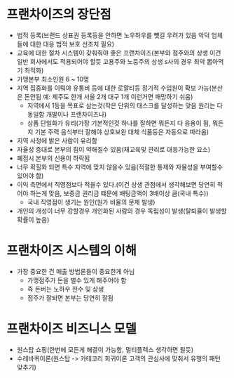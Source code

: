 # 프랜차이즈의 장단점
- 법적 등록(브랜드 상표권 등록등을 안하면 노우하우를 뻇길 우려가 있음 악덕 업체들에 대한 대응 법적 보호 선조치 필요)
- 교육에 대한 절차 시스템이 갖춰줘야 좋은 프랜차이즈(본부와 점주와의 상생 이건 일반 회사에서도 적용되어야 할듯 고용주와 노둥주의 상생 s사의 경우 최악 뽑아먹기 최적화)
- 가맹본부 최소인원 6 ~ 10명
- 지역 집중화를 이뤄야 유통비 등에 대한 로얄티등 정기적 수입원이 확보 가능(분산은 돈안됨 예: 제주도 한개 서울 2개 대구 1개 이런거면 패망하기 쉬움)
  - 지역에서 1등을 목표로 삼는것(작은 단위의 태스크를 달성하는 맞음 원리는 다 동일함 개발이나 프랜차이즈나)
  - 상품 단일화가 유리(가장 기본적인것 하나를 잘하면 뭐든지 다 응용이 됨, 뭐든지 기본 주력 음식부터 잘해야 상호보완 대체 식품등은 자동으로 따라옴)
- 지역 사정에 밝은 사람이 유리함
- 자율성 증대로 본부의 힘이 약해질수 있음(재교육및 관리로 대응가능한 요소)
- 폐점시 본부의 신용이 하락됨
- 너무 획힐화 되면 특수 지역에 맞지 않을수 있음(적절한 통제와 자율성을 부여할수 있어야 함)
- 이익 측면에서 직영점보다 적을수 있다.(이건 상생 관점에서 생각해보면 당연히 적어야 하는게 맞음, 보증금 권리금 떄문에 배팅금액이 3배이상 큼(국내 특수))
  - 국내 직영점이 생기는 원인(원가 비율의 문제 발생)
- 개인의 개성이 너무 강할경우 개인화된 사람의 경우 독립성이 발생(탈퇴율이 발생할 확률이 높음)

# 프랜차이즈 시스템의 이해
- 가장 중요한 건 매출 방법론들이 중요한게 아님
  - 가맹점주가 돈을 벌수 있게 해주어야 함
  - 즉 돈버는 노하우 전수 및 상생
  - 점주가 잘되면 본부는 당연히 잘됨

# 프랜차이즈 비즈니스 모델
- 원스탑 쇼핑(한번에 모든게 해결이 가능함, 멀티플렉스 생각하면 될듯)
- 수레바퀴이론(원스탑 -> 카테코리 회귀이론 고객의 관심사에 맞춰서 유행의 패턴 맞추기)